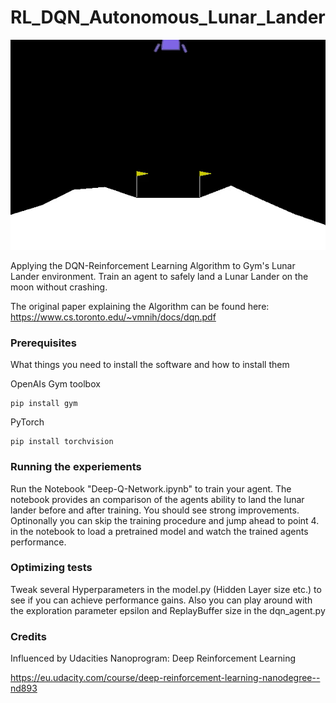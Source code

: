 # RL_DQN_Autonomous_Lunar_Lander

![](gif/lunar_lander.gif)

Applying the DQN-Reinforcement Learning Algorithm to Gym's Lunar Lander environment. Train an agent to safely land a Lunar Lander on the moon without crashing.

The original paper explaining the Algorithm can be found here:
https://www.cs.toronto.edu/~vmnih/docs/dqn.pdf

### Prerequisites

What things you need to install the software and how to install them

OpenAIs Gym toolbox

```
pip install gym
```

PyTorch

```
pip install torchvision
```

### Running the experiements

Run the Notebook "Deep-Q-Network.ipynb" to train your agent.
The notebook provides an comparison of the agents ability to land the lunar lander before and after training. You should see strong improvements.
Optinonally you can skip the training procedure and jump ahead to point 4. in the notebook to load a pretrained model and watch the trained agents performance.

### Optimizing tests

Tweak several Hyperparameters in the model.py (Hidden Layer size etc.) to see if you can achieve performance gains.
Also you can play around with the exploration parameter epsilon and ReplayBuffer size in the dqn_agent.py


### Credits

Influenced by Udacities Nanoprogram: Deep Reinforcement Learning

https://eu.udacity.com/course/deep-reinforcement-learning-nanodegree--nd893

